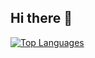 ## Hi there 👋
[![Top Languages](https://github-readme-stats.vercel.app/api/top-langs/?username=Jdrty&layout=compact&hide=html,css&langs_count=5)](https://github.com/Jdrty/github-readme-stats)

<!--
**Jdrty/Jdrty** is a ✨ _special_ ✨ repository because its `README.md` (this file) appears on your GitHub profile.

Here are some ideas to get you started:

- 🔭 I’m currently working on ...
- 🌱 I’m currently learning ...
- 👯 I’m looking to collaborate on ...
- 🤔 I’m looking for help with ...
- 💬 Ask me about ...
- 📫 How to reach me: ...
- 😄 Pronouns: ...
- ⚡ Fun fact: ...
-->
